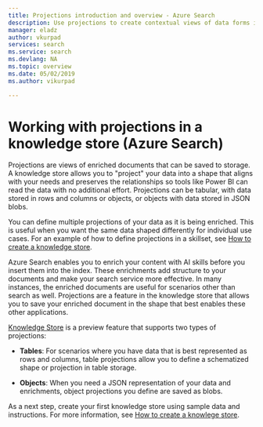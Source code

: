 ```yaml
---
title: Projections introduction and overview - Azure Search
description: Use projections to create contextual views of data forms in an Azure Search knowledge store.
manager: eladz
author: vkurpad
services: search
ms.service: search
ms.devlang: NA
ms.topic: overview
ms.date: 05/02/2019
ms.author: vikurpad

---
```

# Working with projections in a knowledge store (Azure Search)

Projections are views of enriched documents that can be saved to storage. A knowledge store allows you to "project" your data into a shape that aligns with your needs and preserves the relationships so tools like Power BI can read the data with no additional effort. Projections can be tabular, with data stored in rows and columns or objects, or objects with data stored in JSON blobs.  

You can define multiple projections of your data as it is being enriched. This is useful when you want the same data shaped differently for individual use cases. For an example of how to define projections in a skillset, see [How to create a knowledge store](knowledge-store-howto.md). 
 
Azure Search enables you to enrich your content with AI skills before you insert them into the index. These enrichments add structure to your documents and make your search service more effective. In many instances, the enriched documents are useful for scenarios other than search as well. Projections are a feature in the knowledge store that allows you to save your enriched document in the shape that best enables these other applications. 

[Knowledge Store](knowledge-store-concept-intro.md) is a preview feature that supports two types of projections: 

+ **Tables**: For scenarios where you have data that is best represented as rows and columns, table projections allow you to define a schematized shape or projection in table storage. 

+ **Objects**: When you need a JSON representation of your data and enrichments, object projections you define are saved as blobs. 

As a next step, create your first knowledge store using sample data and instructions. For more information, see [How to create a knowlege store](knowledge-store-howto.md).

